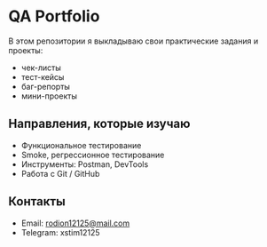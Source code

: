 # QA Portfolio

В этом репозитории я выкладываю свои практические задания и проекты:  
- чек-листы  
- тест-кейсы  
- баг-репорты  
- мини-проекты

## Направления, которые изучаю

- Функциональное тестирование  
- Smoke, регрессионное тестирование  
- Инструменты: Postman, DevTools  
- Работа с Git / GitHub  

## Контакты

- Email: rodion12125@mail.com 
- Telegram: xstim12125 
